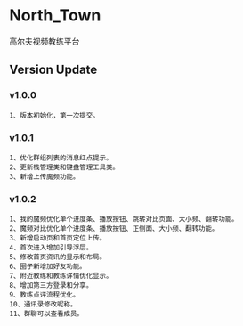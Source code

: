 # North_Town
高尔夫视频教练平台

## Version Update

### v1.0.0
    1、版本初始化，第一次提交。
    
### v1.0.1
    1、优化群组列表的消息红点提示。
    2、更新栈管理类和键盘管理工具类。
    3、新增上传魔频功能。
    
### v1.0.2
    1、我的魔频优化单个进度条、播放按钮、跳转对比页面、大小频、翻转功能。
    2、魔频对比优化单个进度条、播放按钮、正侧面、大小频、翻转功能。
    3、新增启动页和首页定位上传。
    4、首次进入增加引导浮层。
    5、修改首页资讯的显示和布局。
    6、圈子新增加好友功能。
    7、附近教练和教练详情优化显示。
    8、增加第三方登录和分享。
    9、教练点评流程优化。
    10、通讯录修改昵称。
    11、群聊可以查看成员。
   